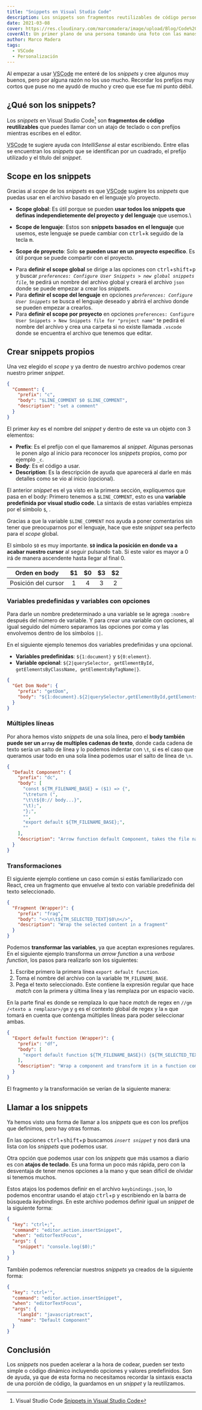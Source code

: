 ```yaml
---
title: "Snippets en Visual Studio Code"
description: Los snippets son fragmentos reutilizables de código personalizado que puedes llamar con un atajo de teclado o con prefijos.
date: 2021-03-08
cover: https://res.cloudinary.com/marcomadera/image/upload/Blog/Code%20Snippets%20en%20VSCode/sonja-prein-Gg01DgNAZHg-unsplash_qjjk8b.jpg
coverAlt: Un primer plano de una persona tomando una foto con las manos.
author: Marco Madera
tags:
  - VSCode
  - Personalización
---
```


Al empezar a usar <abbr title="Visual Studio Code">VSCode</abbr> me enteré de los _snippets_ y cree algunos muy buenos, pero por alguna razón no los uso mucho. Recordar los prefijos muy cortos que puse no me ayudó de mucho y creo que ese fue mi punto débil.

## ¿Qué son los snippets?

Los _snippets_ en Visual Studio Code[^1] son **fragmentos de código reutilizables** que puedes llamar con un atajo de teclado o con prefijos mientras escribes en el editor.

[^1]: Visual Studio Code [Snippets in Visual Studio Code](https://code.visualstudio.com/docs/editor/userdefinedsnippets)

<videogif title="Snippet general" src="https://res.cloudinary.com/marcomadera/video/upload/c_scale,w_650/Blog/Code%20Snippets%20en%20VSCode/generalSnippet_peoxlp.mp4"></videogif>

<abbr title="Visual Studio Code">VSCode</abbr> te sugiere ayuda con _IntelliSense_ al estar escribiendo. Entre ellas se encuentran los _snippets_ que se identifican por un cuadrado, el prefijo utilizado y el título del _snippet_.

## Scope en los snippets

Gracias al _scope_ de los _snippets_ es que <abbr title="Visual Studio Code">VSCode</abbr> sugiere los _snippets_ que puedas usar en el archivo basado en el lenguaje y/o proyecto.

- **Scope global**: Es útil porque se pueden **usar todos los snippets que definas independietemente del proyecto y del lenguaje** que usemos.\

- **Scope de lenguaje**: Estos son **snippets basados en el lenguaje** que usemos, este lenguaje se puede cambiar con <kbd>ctrl</kbd>+<kbd>k</kbd> seguido de la tecla <kbd>m</kbd>.
- **Scope de proyecto**: Solo **se pueden usar en un proyecto específico**. Es útil porque se puede compartir con el proyecto.

<note type="important">

- Para **definir el scope global** se dirige a las opciones con <kbd>ctrl</kbd>+<kbd>shift</kbd>+<kbd>p</kbd> y buscar _`preferences: Configure User Snippets > new global snippets file`_, te pedirá un nombre del archivo global y creará el archivo `json` donde se puede empezar a crear los _snippets_.
- Para **definir el scope del lenguaje** en opciones _`preferences: Configure User Snippets`_ se busca el lenguaje deseado y abrirá el archivo donde se pueden empezar a crearlos.
- Para **definir el scope por proyecto** en opciones `preferences: Configure User Snippets > New Snippets file for "project name"` te pedirá el nombre del archivo y crea una carpeta si no existe llamada `.vscode` donde se encuentra el archivo que tenemos que editar.

</note>

## Crear snippets propios

Una vez elegido el _scope_ y ya dentro de nuestro archivo podemos crear nuestro primer _snippet_.

```json
{
  "Comment": {
    "prefix": "c",
    "body": "$LINE_COMMENT $0 $LINE_COMMENT",
    "description": "set a comment"
  }
}
```

<note type="info" title="Notas">

El primer _key_ es el nombre del _snippet_ y dentro de este va un objeto con 3 elementos:

- **Prefix**: Es el prefijo con el que llamaremos al _snippet_. Algunas personas le ponen algo al inicio para reconocer los _snippets_ propios, como por ejemplo `_c`.
- **Body**: Es el código a usar.
- **Description**: Es la descripción de ayuda que aparecerá al darle en más detalles como se vio al inicio (opcional).

</note>

El anterior _snippet_ es el ya visto en la primera sección, expliquemos que pasa en el body: Primero tenemos a `$LINE_COMMENT`, esto es una **variable predefinida por visual studio code**. La sintaxis de estas variables empieza por el símbolo `$`, .

<note type="tip">Gracias a que la variable `$LINE_COMMENT` nos ayuda a poner comentarios sin tener que preocuparnos por el lenguaje, hace que este _snippet_ sea perfecto para el _scope_ global.</note>

El símbolo `$0` es muy importante. **`$0` indica la posición en donde va a acabar nuestro cursor** al seguir pulsando <kbd>tab</kbd>. Si este valor es mayor a 0 irá de manera ascendente hasta llegar al final 0.

|    Orden en body    | $1  | $0  | $3  | $2  |
| :-----------------: | :-: | :-: | :-: | :-: |
| Posición del cursor |  1  |  4  |  3  |  2  |

### Variables predefinidas y variables con opciones

Para darle un nombre predeterminado a una variable se le agrega `:nombre` después del número de variable. Y para crear una variable con opciones, al igual seguido del número separamos las opciones por coma y las envolvemos dentro de los símbolos `||`.

En el siguiente ejemplo tenemos dos variables predefinidas y una opcional.

- **Variables predefinidas**: `${1:document}` y `${0:element}`.
- **Variable opcional**: `${2|querySelector, getElementById, getElementsByClassName, getElementsByTagName|}`.

```json
{
  "Get Dom Node": {
    "prefix": "getDom",
    "body": "${1:document}.${2|querySelector,getElementById,getElementsByClassName,getElementsByTagName|}(\"${0:element}\");"
  }
}
```

<videogif title="Snippet de opciones" src="https://res.cloudinary.com/marcomadera/video/upload/c_scale,w_650/Blog/Code%20Snippets%20en%20VSCode/snippe-GetDom_u0ywz8.mp4"></videogif>

### Múltiples líneas

Por ahora hemos visto _snippets_ de una sola línea, pero el **body también puede ser un `array` de multiples cadenas de texto**, donde cada cadena de texto sería un salto de línea y lo podemos indentar con `\t`, si es el caso que queramos usar todo en una sola línea podemos usar el salto de línea de `\n`.

```json
{
  "Default Component": {
    "prefix": "dc",
    "body": [
      "const ${TM_FILENAME_BASE} = ($1) => {",
      "\treturn (",
      "\t\t${0:// body...}",
      "\t);",
      "};",
      "",
      "export default ${TM_FILENAME_BASE};",
      ""
    ],
    "description": "Arrow function default Component, takes the file name"
  }
}
```

<videogif title="Snippet de transformación" src="https://res.cloudinary.com/marcomadera/video/upload/f_auto,c_limit,w_650,q_100/Blog/Code%20Snippets%20en%20VSCode/2021-03-04_23-25-01_fqurrx.mp4"></videogif>

### Transformaciones

El siguiente ejemplo contiene un caso común si estás familiarizado con React, crea un fragmento que envuelve al texto con variable predefinida del texto seleccionado.

```json
{
  "Fragment (Wrapper)": {
    "prefix": "frag",
    "body": "<>\n\t${TM_SELECTED_TEXT}$0\n</>",
    "description": "Wrap the selected content in a fragment"
  }
}
```

Podemos **transformar las variables**, ya que aceptan expresiones regulares. En el siguiente ejemplo transforma un _arrow function_ a una _verbose function_, los pasos para realizarlo son los siguientes:

1. Escribe primero la primera línea `export default function`.
2. Toma el nombre del archivo con la variable `TM_FILENAME_BASE`.
3. Pega el texto seleccionado. Este contiene la expresión regular que hace _match_ con la primera y última línea y las remplaza por un espacio vacío.

En la parte final es donde se remplaza lo que hace _match_ de regex en `//gm` `/<texto a remplazar>/gm` y `g` es el contexto global de regex y la `m` que tomará en cuenta que contenga múltiples líneas para poder seleccionar ambas.

```json
{
  "Export default function (Wrapper)": {
    "prefix": "df",
    "body": [
      "export default function ${TM_FILENAME_BASE}() {${TM_SELECTED_TEXT/^(?:(?<![\f\n\r])(?:.*))(?=[\f\n\r])|^.*(?![\f\n\r])$//gm}"
    ],
    "description": "Wrap a component and transform it in a function component"
  }
}
```

El fragmento y la transformación se verían de la siguiente manera:

<videogif title="Snippet de opciones" src="https://res.cloudinary.com/marcomadera/video/upload/c_scale,w_650/Blog/Code%20Snippets%20en%20VSCode/defaultFunctionFragment_uevits.mp4"></videogif>

## Llamar a los snippets

Ya hemos visto una forma de llamar a los _snippets_ que es con los prefijos que definimos, pero hay otras formas.

En las opciones <kbd>ctrl</kbd>+<kbd>shift</kbd>+<kbd>p</kbd> buscamos _`insert snippet`_ y nos dará una lista con los _snippets_ que podemos usar.

Otra opción que podemos usar con los _snippets_ que más usamos a diario es con **atajos de teclado**. Es una forma un poco más rápida, pero con la desventaja de tener menos opciones a la mano y que sean difícil de olvidar si tenemos muchos.

Estos atajos los podemos definir en el archivo `keybindings.json`, lo podemos encontrar usando el atajo <kbd>ctrl</kbd>+<kbd>p</kbd> y escribiendo en la barra de búsqueda _keybindings_. En este archivo podemos definir igual un _snippet_ de la siguiente forma:

```json
{
  "key": "ctrl+;",
  "command": "editor.action.insertSnippet",
  "when": "editorTextFocus",
  "args": {
    "snippet": "console.log($0);"
  }
}
```

También podemos referenciar nuestros _snippets_ ya creados de la siguiente forma:

```json
{
  "key": "ctrl+'",
  "command": "editor.action.insertSnippet",
  "when": "editorTextFocus",
  "args": {
    "langId": "javascriptreact",
    "name": "Default Component"
  }
}
```

## Conclusión

Los _snippets_ nos pueden acelerar a la hora de codear, pueden ser texto simple o código dinámico incluyendo opciones y valores predefinidos. Son de ayuda, ya que de esta forma no necesitamos recordar la sintaxis exacta de una porción de código, la guardamos en un _snippet_ y la reutilizamos.
